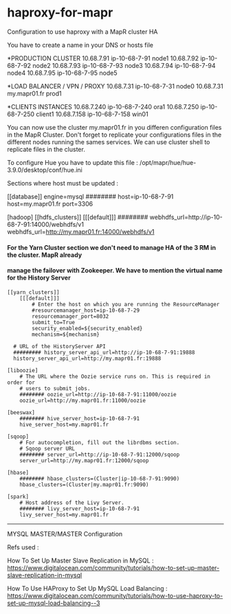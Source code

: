 # haproxy-for-mapr
Configuration to use haproxy with a MapR cluster HA 


You have to create a name in your DNS or hosts file 

*PRODUCTION CLUSTER
10.68.7.91  ip-10-68-7-91		node1
10.68.7.92  ip-10-68-7-92   	node2
10.68.7.93  ip-10-68-7-93    	node3
10.68.7.94  ip-10-68-7-94    	node4
10.68.7.95  ip-10-68-7-95    	node5

*LOAD BALANCER / VPN / PROXY
10.68.7.31  ip-10-68-7-31    	node0
10.68.7.31  my.mapr01.fr		prod1

*CLIENTS INSTANCES
10.68.7.240 ip-10-68-7-240      ora1
10.68.7.250 ip-10-68-7-250      client1
10.68.7.158 ip-10-68-7-158      win01

You can now use the cluster my.mapr01.fr in you differen configuration files in the MapR Cluster.
Don't forget to replicate your configurations files in the different nodes running the sames services.
We can use cluster shell to replicate files in the cluster. 

To configure Hue you have to update this file : /opt/mapr/hue/hue-3.9.0/desktop/conf/hue.ini

Sections where host must be updated : 

[[database]]
    engine=mysql
    ######## host=ip-10-68-7-91
    host=my.mapr01.fr
    port=3306
    
    


[hadoop]
  [[hdfs_clusters]]
    [[[default]]]
      ######## webhdfs_url=http://ip-10-68-7-91:14000/webhdfs/v1
      webhdfs_url=http://my.mapr01.fr:14000/webhdfs/v1



#### For the Yarn Cluster section we don't need to manage HA of the 3 RM in the cluster. MapR already 
#### manage the failover with Zookeeper. We have to mention the virtual name for the History Server 

    [[yarn_clusters]]
        [[[default]]]
            # Enter the host on which you are running the ResourceManager
            #resourcemanager_host=ip-10-68-7-29
            resourcemanager_port=8032
            submit_to=True
            security_enabled=${security_enabled}
            mechanism=${mechanism}

      # URL of the HistoryServer API
      ######### history_server_api_url=http://ip-10-68-7-91:19888
      history_server_api_url=http://my.mapr01.fr:19888

    [liboozie]
        # The URL where the Oozie service runs on. This is required in order for
        # users to submit jobs.
        ######## oozie_url=http://ip-10-68-7-91:11000/oozie
        oozie_url=http://my.mapr01.fr:11000/oozie

    [beeswax]
        ######## hive_server_host=ip-10-68-7-91
        hive_server_host=my.mapr01.fr

    [sqoop]
        # For autocompletion, fill out the librdbms section.
        # Sqoop server URL
        ######## server_url=http://ip-10-68-7-91:12000/sqoop
        server_url=http://my.mapr01.fr:12000/sqoop

    [hbase]
        ######## hbase_clusters=(Cluster|ip-10-68-7-91:9090)
        hbase_clusters=(Cluster|my.mapr01.fr:9090)

    [spark]
        # Host address of the Livy Server.
        ######## livy_server_host=ip-10-68-7-91
        livy_server_host=my.mapr01.fr

-----------------------------

MYSQL MASTER/MASTER Configuration 



Refs used : 

How To Set Up Master Slave Replication in MySQL :
https://www.digitalocean.com/community/tutorials/how-to-set-up-master-slave-replication-in-mysql

How To Use HAProxy to Set Up MySQL Load Balancing : 
https://www.digitalocean.com/community/tutorials/how-to-use-haproxy-to-set-up-mysql-load-balancing--3









